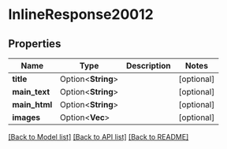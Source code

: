 # InlineResponse20012

## Properties

Name | Type | Description | Notes
------------ | ------------- | ------------- | -------------
**title** | Option<**String**> |  | [optional]
**main_text** | Option<**String**> |  | [optional]
**main_html** | Option<**String**> |  | [optional]
**images** | Option<**Vec<String>**> |  | [optional]

[[Back to Model list]](../README.md#documentation-for-models) [[Back to API list]](../README.md#documentation-for-api-endpoints) [[Back to README]](../README.md)


